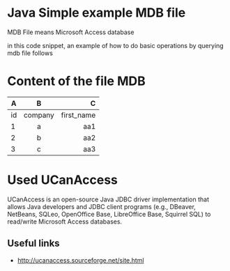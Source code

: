 # Java Simple example MDB file

MDB File means Microsoft Access database

in this code snippet, an example of how to do basic operations by querying mdb file follows


# Content of the file MDB

| A  | B    | C  |
| ----- |:----:| -----:|
| id | company | first_name |
| 1  | a       | aa1        |
| 2  | b       | aa2        |
| 3  | c       | aa3        |


# Used UCanAccess

UCanAccess is an open-source Java JDBC driver implementation that allows Java developers and JDBC client
programs (e.g., DBeaver, NetBeans, SQLeo, OpenOffice Base, LibreOffice Base, Squirrel SQL) to read/write 
Microsoft Access databases.

## Useful links

- http://ucanaccess.sourceforge.net/site.html